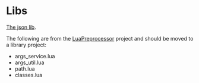 
# Libs

[The json lib](https://github.com/rxi/json.lua).

The following are from the [LuaPreprocessor](https://github.com/JanSharp/FactorioLuaPreprocessor) project and should be moved to a library project:
- args_service.lua
- args_util.lua
- path.lua
- classes.lua
